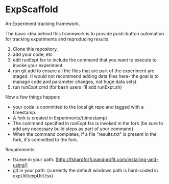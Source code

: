 # ExpScaffold
An Experiment tracking framework.

The basic idea behind this framework is to provide push-button automation for tracking experiments and reproducing results.
  1. Clone this repository, 
  2. add your code, etc
  3. edit runExpt.fsx to include the command that you want to execute to invoke your experiment.
  4. run git add to ensure all the files that are part of the experiment are staged. (I would not recommend adding data files here- the goal is to manage code and parameter changes, not huge data sets).
  4. run runExpt.cmd (for bash users I'll add runExpt.sh)

Now a few things happen:
* your code is committed to the local git repo and tagged with a timestamp.
* A fork is created in Experiments/(timestamp)
* The command specified in runExpt.fsx is invoked in the fork (be sure to add any necessary build steps as part of your command).
* When the command completes, if a file "results.txt" is present in the fork, it's committed to the fork.

Requirements:
* fsi.exe in your path. [http://fsharpforfunandprofit.com/installing-and-using/]
* git in your path. (currently the default windows path is hard-coded in expUtil\expUtil.fsx)


